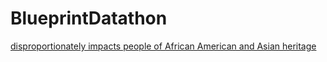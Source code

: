 # BlueprintDatathon

[disproportionately impacts people of African American and Asian heritage](https://www.hopkinsmedicine.org/health/conditions-and-diseases/coronavirus/covid19-racial-disparities)

